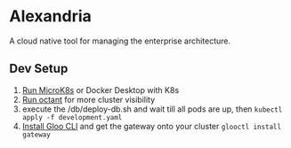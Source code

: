 # Alexandria

A cloud native tool for managing the enterprise architecture.

## Dev Setup
1. [Run MicroK8s](/docs/devenv/README.md) or Docker Desktop with K8s 
2. [Run octant](https://github.com/vmware-tanzu/octant) for more cluster visibility
3. execute the /db/deploy-db.sh and wait till all pods are up, then `kubectl apply -f development.yaml`
4. [Install Gloo CLI](https://docs.solo.io/gloo/latest/installation/gateway/kubernetes/) and get the gateway onto your cluster `glooctl install gateway`

